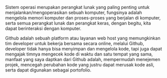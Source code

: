 Sistem operasi merupakan perangkat lunak yang paling penting untuk menjalankan/mengoperasikan sebuah komputer, fungsinya adalah mengelola memori komputer dan proses-proses yang berjalan di komputer, serta semua perangkat lunak dan perangkat keras, dengan begitu, kita dapat berinteraksi dengan komputer.

Github adalah sebuah platform atau layanan web host yang memungkinkan tim developer untuk bekerja bersama secara online, melalui Github, developer tidak hanya bisa menyimpan dan mengelola kode, tapi juga dapat mengajak timnya mengecek kode di waktu dan satu tempat yang sama, manfaat yang saya daptkan dari Github adalah, mempermudah menejemen projek, mencegah perubahan kode yang justru dapat merusak kode asli, serta dapat digunakan sebagai portofolio.